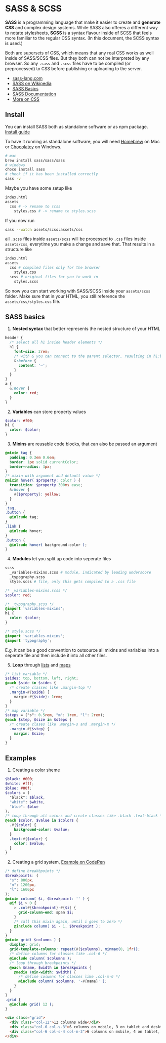 # SASS & SCSS

**SASS** is a programming language that make it easier to create and **generate CSS** and complex design systems. While SASS also offeres a different way to notate stylesheets, **SCSS** is a syntax flavour inside of SCSS that feels more familiar to the regular CSS syntax. (In this document, the SCSS syntax is used.)

Both are supersets of CSS, which means that any real CSS works as well inside of SASS/SCSS files. But they both can not be interpreted by any browser. So any `.sass` and `.scss` files have to be compiled (or preprocessed) to CSS before publishing or uploading to the server.

- [sass-lang.com](https://sass-lang.com)
- [SASS on Wikipedia](https://de.wikipedia.org/wiki/Sass_(Stylesheet-Sprache))
- [SASS Basics](https://sass-lang.com/guide)
- [SASS Documentation](https://sass-lang.com/documentation)
- [More on CSS](CSS.md)

## Install

You can install SASS both as standalone software or as npm package.
[Install guide](https://sass-lang.com/install)

To have it running as standalone software, you will need [Homebrew](https://brew.sh) on Mac or [Chocolatey](https://chocolatey.org) on Windows.

```bash
# mac
brew install sass/sass/sass
# windows
choco install sass
# check if it has been installed correctly
sass -v
```

Maybe you have some setup like
```bash
index.html
assets
  css # -> rename to scss
    styles.css # -> rename to styles.scss
```
If you now run
```bash
sass --watch assets/scss:assets/css
```
all `.scss` files inside `assets/scss` will be processed to `.css` files inside `assets/css`, everytime you make a change and save that. That results in a structure like
```bash
index.html
assets
  css # compiled files only for the browser
    styles.css
  scss # original files for you to work in
    styles.scss
```
So now you can start working with SASS/SCSS inside your `assets/scss` folder. Make sure that in your HTML, you still reference the `assets/css/styles.css` file.

## SASS basics

1. **Nested syntax** that better represents the nested structure of your HTML
```scss
header {
  /* select all h1 inside header elements */
  h1 {
    font-size: 2rem;
    /* with & you can connect to the parent selector, resulting in h1:before */
    &:before {
      content: '–';
    }
  }
}
a {
  &:hover {
    color: red;
  }
}
```

2. **Variables** can store property values
```scss
$color: #f00;
h1 {
  color: $color;
}
```

3. **Mixins** are reusable code blocks, that can also be passed an argument
```scss
@mixin tag {
  padding: 0.3em 0.6em;
  border: 1px solid currentColor;
  border-radius: 3px;
}
/* mixin with argument and default value */
@mixin hover( $property: color ) {
  transition: $property 300ms ease;
  &:hover {
    #{$property}: yellow;
  }
}
.tag,
.button {
  @inlcude tag;
}
.link {
  @inlcude hover;
}
.button {
  @inlcude hover( background-color );
}
```

4. **Modules** let you split up code into seperate files
```bash
scss
  _variables-mixins.scss # module, indicated by leading underscore
  _typography.scss
  style.scss # file, only this gets compiled to a .css file
```
```scss
/* _variables-mixins.scss */
$color: red;

/* _typography.scss */
@import 'variables-mixins';
h1 {
  color: $color;
}

/* style.scss */
@import 'variables-mixins';
@import 'typography';
```
E.g. it can be a good convention to outsource all mixins and variables into a seperate file and then include it into all other files.

5. **Loop** through [lists](https://sass-lang.com/documentation/values/lists) and [maps](https://sass-lang.com/documentation/values/maps)
```scss
/* list variable */
$sides: top, bottom, left, right;
@each $side in $sides {
  /* create classes like .margin-top */
  .margin-#{$side} {
    margin-#{$side}: 1rem;
  }
}
/* map variable */
$steps = ("s": 0.5rem, "m": 1rem, "l": 2rem);
@each $step, $size in $steps {
  /* create clases like .margin-s and .margin-m */
  .margin-#{$step} {
    margin: $size;
  }
}
```

## Examples

1. Creating a color sheme
```scss
$black: #000;
$white: #fff;
$blue: #00f;
$colors = (
  "black": $black,
  "white": $white,
  "blue": $blue
);
/* loop through all colors and create classes like .black .text-black */
@each $color, $value in $colors {
  .#{$color} {
    background-color: $value;
  }
  .text-#{$color} {
    color: $value;
  }
}
```

2. Creating a grid system, [Example on CodePen](https://codepen.io/moritzebeling/pen/eYvBRww?editors=1100)
```scss
/* define breakbpoints */
$breakpoints: (
  "s": 800px,
  "m": 1200px,
  "l": 1600px
);
@mixin column( $i, $breakpoint: '' ) {
  @if $i > 0 {
    > .col#{$breakpoint}-#{$i} {
      grid-column-end: span $i;
    }
    /* call this mixin again, until i goes to zero */
    @include column( $i - 1, $breakpoint );
  }
}
@mixin grid( $columns ) {
  display: grid;
  grid-template-columns: repeat(#{$columns}, minmax(0, 1fr));
  /* define columns for classes like .col-6 */
  @include column( $columns );
  /* loop through breakpoints */
  @each $name, $width in $breakpoints {
    @media (min-width: $width) {
      /* define columns for classes like .col-m-6 */
      @include column( $columns, '-#{name}' );
    }
  }
}
.grid {
  @include grid( 12 );
}
```
```html
<div class="grid">
  <div class="col-12">12 columns wide</div>
  <div class="col-6 col-s-3">6 columns on mobile, 3 on tablet and desktop</div>
  <div class="col-6 col-s-4 col-m-3">6 columns on mobile, 4 on tablet, 3 on desktop</div>
</div>
```
